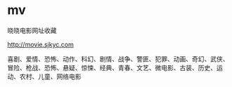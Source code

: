 # mv
晓晓电影网址收藏

http://movie.sjkyc.com

喜剧、爱情、恐怖、动作、科幻、剧情、战争、警匪、犯罪、动画、奇幻、武侠、冒险、枪战、恐怖、悬疑、惊悚、经典、青春、文艺、微电影、古装、历史、运动、农村、儿童、网络电影
